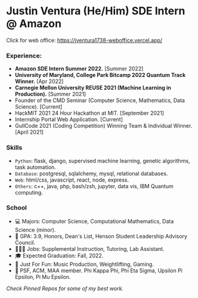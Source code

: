 # Justin Ventura (He/Him) SDE Intern @ Amazon

Click for web office: https://jventura1738-weboffice.vercel.app/

### Experience:
- **Amazon SDE Intern Summer 2022.** [Summer 2022]
- **University of Maryland, College Park Bitcamp 2022 Quantum Track Winner.** [Apr 2022]
- **Carnegie Mellon University REUSE 2021 (Machine Learning in Production).** [Summer 2021]
- Founder of the CMD Seminar (Computer Science, Mathematics, Data Science). [Current]
- HackMIT 2021 24 Hour Hackathon at MIT. [September 2021]
- Internship Portal Web Application. [Current]
- GullCode 2021 (Coding Competition) Winning Team & Individual Winner. [April 2021]

### Skills
- `Python`: flask, django, supervised machine learning, genetic algorithms, task automation.
- `Database`: postgresql, sqlalchemy, mysql, relational databases.
- `Web`: html/css, javascript, react, node, express.
- `Others`: c++, java, php, bash/zsh, jupyter, data vis, IBM Quantum computing.

### School

- 💻 Majors: Computer Science, Computational Mathematics, Data Science (minor).
- 🧠 GPA: 3.9, Honors, Dean's List, Henson Student Leadership Advisory Council.
- 👨🏻‍💻 Jobs: Supplemental Instruction, Tutoring, Lab Assistant.
- 🎓 Expected Graduation: Fall, 2022.
- 🤩 Just For Fun: Music Production, Weightlifting, Gaming.
- 🎩 PSF, ACM, MAA member.  Phi Kappa Phi, Phi Eta Sigma, Upsilon Pi Epsilon, Pi Mu Epsilon.

*Check Pinned Repos for some of my best work.*
